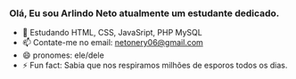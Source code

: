 ### Olá, Eu sou Arlindo Neto atualmente um estudante dedicado.

- 🌱 Estudando HTML, CSS, JavaSript, PHP MySQL
- 📫 Contate-me no email: netonery06@gmail.com
- 😄 pronomes: ele/dele
- ⚡ Fun fact: Sabia que nos respiramos milhões de esporos todos os dias.
